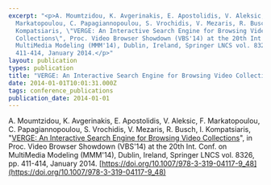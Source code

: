 ```yaml
---
excerpt: "<p>A. Moumtzidou, K. Avgerinakis, E. Apostolidis, V. Aleksic, F.
  Markatopoulou, C. Papagiannopoulou, S. Vrochidis, V. Mezaris, R. Busch, I.
  Kompatsiaris, \"VERGE: An Interactive Search Engine for Browsing Video
  Collections\", Proc. Video Browser Showdown (VBS'14) at the 20th Int. Conf. on
  MultiMedia Modeling (MMM'14), Dublin, Ireland, Springer LNCS vol. 8326, pp.
  411-414, January 2014.</p>"
layout: publication
types: publication
title: "VERGE: An Interactive Search Engine for Browsing Video Collections"
date: 2014-01-01T10:01:31.000Z
tags: conference_publications
publication_date: 2014-01-01
---
```

A. Moumtzidou, K. Avgerinakis, E. Apostolidis, V. Aleksic, F. Markatopoulou, C. Papagiannopoulou, S. Vrochidis, V. Mezaris, R. Busch, I. Kompatsiaris, "<a href="http://www.iti.gr/~bmezaris/publications/mmm_vbs14_preprint.pdf">VERGE: An Interactive Search Engine for Browsing Video Collections</a>", in Proc. Video Browser Showdown (VBS'14) at the 20th Int. Conf. on MultiMedia Modeling (MMM'14), Dublin, Ireland, Springer LNCS vol. 8326, pp. 411-414, January 2014. [https://doi.org/10.1007/978-3-319-04117-9_48](https://doi.org/10.1007/978-3-319-04117-9_48)

